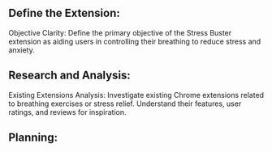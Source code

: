 ## Define the Extension:
Objective Clarity: Define the primary objective of the Stress Buster extension as aiding users in controlling their breathing to reduce stress and anxiety.

## Research and Analysis:
Existing Extensions Analysis: Investigate existing Chrome extensions related to breathing exercises or stress relief. Understand their features, user ratings, and reviews for inspiration.

## Planning:
